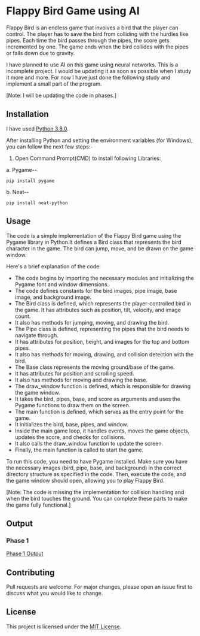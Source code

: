 # Flappy Bird Game using AI

Flappy Bird is an endless game that involves a bird that the player can control. The player has to save the bird from colliding with the hurdles like pipes. Each time the bird passes through the pipes, the score gets incremented by one. The game ends when the bird collides with the pipes or falls down due to gravity.

I have planned to use AI on this game using neural networks. This is a incomplete project. I would be updating it as soon as possible when I study it more and more. For now I have just done the following study and implement a small part of the program.

[Note: I will be updating the code in phases.]

## Installation

I have used [Python 3.8.0](https://www.python.org/downloads/release/python-380/).

After installing Python and setting the environment variables (for Windows), you can follow the next few steps:-

1. Open Command Prompt(CMD) to install following Libraries:

a. Pygame--
  ```
  pip install pygame
  ```
b. Neat--
  ```
  pip install neat-python
  ```

## Usage
The code is a simple implementation of the Flappy Bird game using the Pygame library in Python.It defines a Bird class that represents the bird character in the game.
The bird can jump, move, and be drawn on the game window.

Here's a brief explanation of the code:

- The code begins by importing the necessary modules and initializing the Pygame font and window dimensions.
- The code defines constants for the bird images, pipe image, base image, and background image.
- The Bird class is defined, which represents the player-controlled bird in the game. It has attributes such as position, tilt, velocity, and image count.
- It also has methods for jumping, moving, and drawing the bird.
- The Pipe class is defined, representing the pipes that the bird needs to navigate through.
- It has attributes for position, height, and images for the top and bottom pipes.
- It also has methods for moving, drawing, and collision detection with the bird.
- The Base class represents the moving ground/base of the game.
- It has attributes for position and scrolling speed.
- It also has methods for moving and drawing the base.
- The draw_window function is defined, which is responsible for drawing the game window.
- It takes the bird, pipes, base, and score as arguments and uses the Pygame functions to draw them on the screen.
- The main function is defined, which serves as the entry point for the game.
- It initializes the bird, base, pipes, and window.
- Inside the main game loop, it handles events, moves the game objects, updates the score, and checks for collisions.
- It also calls the draw_window function to update the screen.
- Finally, the main function is called to start the game.

To run this code, you need to have Pygame installed. Make sure you have the necessary images (bird, pipe, base, and background) in the correct directory structure as specified in the code.
Then, execute the code, and the game window should open, allowing you to play Flappy Bird.

[Note: The code is missing the implementation for collision handling and when the bird touches the ground. You can complete these parts to make the game fully functional.]

## Output

### Phase 1

[Phase 1 Output](https://media.giphy.com/media/2z6MR34gQk7XIgRxs7/giphy.gif)

## Contributing

Pull requests are welcome. For major changes, please open an issue first
to discuss what you would like to change.

## License

This project is licensed under the [MIT License](LICENSE).
